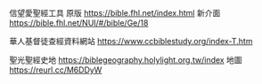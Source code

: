 信望愛聖經工具
原版
https://bible.fhl.net/index.html 
新介面
https://bible.fhl.net/NUI/#/bible/Ge/18

華人基督徒查經資料網站
https://www.ccbiblestudy.org/index-T.htm

聖光聖經史地
https://biblegeography.holylight.org.tw/index
地圖
https://reurl.cc/M6DDyW